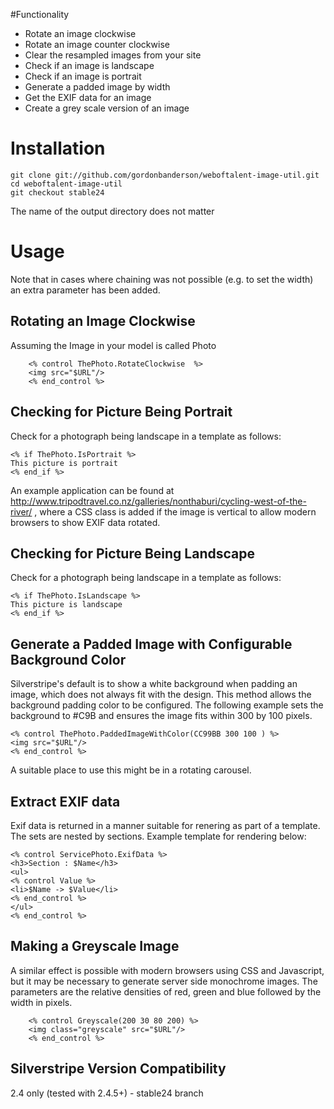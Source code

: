 #Functionality

* Rotate an image clockwise
* Rotate an image counter clockwise
* Clear the resampled images from your site
* Check if an image is landscape
* Check if an image is portrait
* Generate a padded image by width
* Get the EXIF data for an image
* Create a grey scale version of an image

# Installation
    git clone git://github.com/gordonbanderson/weboftalent-image-util.git
    cd weboftalent-image-util
    git checkout stable24

The name of the output directory does not matter

# Usage

Note that in cases where chaining was not possible (e.g. to set the width) an extra parameter has been added.

## Rotating an Image Clockwise
Assuming the Image in your model is called Photo

		<% control ThePhoto.RotateClockwise  %>
		<img src="$URL"/>
		<% end_control %>

## Checking for Picture Being Portrait
Check for a photograph being landscape in a template as follows:

	<% if ThePhoto.IsPortrait %>
	This picture is portrait
	<% end_if %>

An example application can be found at http://www.tripodtravel.co.nz/galleries/nonthaburi/cycling-west-of-the-river/ , where a CSS class is added if the image is vertical to allow modern browsers to show EXIF data rotated.

## Checking for Picture Being Landscape
Check for a photograph being landscape in a template as follows:

	<% if ThePhoto.IsLandscape %>
	This picture is landscape
	<% end_if %>

## Generate a Padded Image with Configurable Background Color
Silverstripe's default is to show a white background when padding an image, which does not always fit with the design.  This method allows the background padding color to be configured.  The following example sets the background to #C9B and ensures the image fits within 300 by 100 pixels.

	<% control ThePhoto.PaddedImageWithColor(CC99BB 300 100 ) %>
    <img src="$URL"/>
    <% end_control %>

A suitable place to use this might be in a rotating carousel.

## Extract EXIF data
Exif data is returned in a manner suitable for renering as part of a template.  The sets are nested by sections.  Example template for rendering below:

	<% control ServicePhoto.ExifData %>
	<h3>Section : $Name</h3>
	<ul>
	<% control Value %>
	<li>$Name -> $Value</li>
	<% end_control %>
	</ul>
	<% end_control %>

## Making a Greyscale Image
A similar effect is possible with modern browsers using CSS and Javascript, but it may be necessary to generate server side monochrome images.  The parameters are the relative densities of red, green and blue followed by the width in pixels.

		<% control Greyscale(200 30 80 200) %>
		<img class="greyscale" src="$URL"/>
		<% end_control %>


## Silverstripe Version Compatibility
2.4 only (tested with 2.4.5+) - stable24 branch